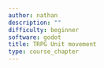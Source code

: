 ```yaml
---
author: nathan
description: ""
difficulty: beginner
software: godot
title: TRPG Unit movement
type: course_chapter
---
```


